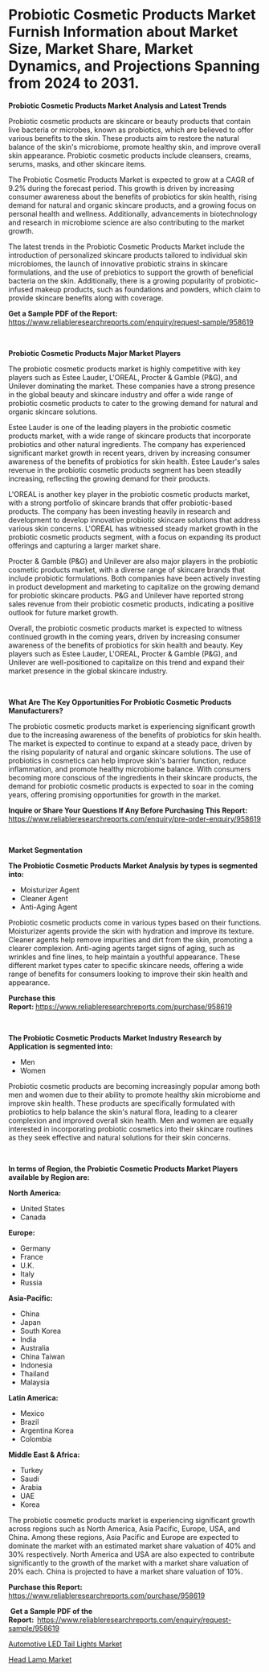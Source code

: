 <p><h1>Probiotic Cosmetic Products Market Furnish Information about Market Size, Market Share, Market Dynamics, and Projections Spanning from 2024 to 2031.</h1></p><p><strong>Probiotic Cosmetic Products Market Analysis and Latest Trends</strong></p>
<p><p>Probiotic cosmetic products are skincare or beauty products that contain live bacteria or microbes, known as probiotics, which are believed to offer various benefits to the skin. These products aim to restore the natural balance of the skin's microbiome, promote healthy skin, and improve overall skin appearance. Probiotic cosmetic products include cleansers, creams, serums, masks, and other skincare items.</p><p>The Probiotic Cosmetic Products Market is expected to grow at a CAGR of 9.2% during the forecast period. This growth is driven by increasing consumer awareness about the benefits of probiotics for skin health, rising demand for natural and organic skincare products, and a growing focus on personal health and wellness. Additionally, advancements in biotechnology and research in microbiome science are also contributing to the market growth.</p><p>The latest trends in the Probiotic Cosmetic Products Market include the introduction of personalized skincare products tailored to individual skin microbiomes, the launch of innovative probiotic strains in skincare formulations, and the use of prebiotics to support the growth of beneficial bacteria on the skin. Additionally, there is a growing popularity of probiotic-infused makeup products, such as foundations and powders, which claim to provide skincare benefits along with coverage.</p></p>
<p><strong>Get a Sample PDF of the Report:&nbsp;</strong> <a href="https://www.reliableresearchreports.com/enquiry/request-sample/958619">https://www.reliableresearchreports.com/enquiry/request-sample/958619</a></p>
<p>&nbsp;</p>
<p><strong>Probiotic Cosmetic Products Major Market Players</strong></p>
<p><p>The probiotic cosmetic products market is highly competitive with key players such as Estee Lauder, L'OREAL, Procter & Gamble (P&G), and Unilever dominating the market. These companies have a strong presence in the global beauty and skincare industry and offer a wide range of probiotic cosmetic products to cater to the growing demand for natural and organic skincare solutions.</p><p>Estee Lauder is one of the leading players in the probiotic cosmetic products market, with a wide range of skincare products that incorporate probiotics and other natural ingredients. The company has experienced significant market growth in recent years, driven by increasing consumer awareness of the benefits of probiotics for skin health. Estee Lauder's sales revenue in the probiotic cosmetic products segment has been steadily increasing, reflecting the growing demand for their products.</p><p>L'OREAL is another key player in the probiotic cosmetic products market, with a strong portfolio of skincare brands that offer probiotic-based products. The company has been investing heavily in research and development to develop innovative probiotic skincare solutions that address various skin concerns. L'OREAL has witnessed steady market growth in the probiotic cosmetic products segment, with a focus on expanding its product offerings and capturing a larger market share.</p><p>Procter & Gamble (P&G) and Unilever are also major players in the probiotic cosmetic products market, with a diverse range of skincare brands that include probiotic formulations. Both companies have been actively investing in product development and marketing to capitalize on the growing demand for probiotic skincare products. P&G and Unilever have reported strong sales revenue from their probiotic cosmetic products, indicating a positive outlook for future market growth.</p><p>Overall, the probiotic cosmetic products market is expected to witness continued growth in the coming years, driven by increasing consumer awareness of the benefits of probiotics for skin health and beauty. Key players such as Estee Lauder, L'OREAL, Procter & Gamble (P&G), and Unilever are well-positioned to capitalize on this trend and expand their market presence in the global skincare industry.</p></p>
<p>&nbsp;</p>
<p><strong>What Are The Key Opportunities For Probiotic Cosmetic Products Manufacturers?</strong></p>
<p><p>The probiotic cosmetic products market is experiencing significant growth due to the increasing awareness of the benefits of probiotics for skin health. The market is expected to continue to expand at a steady pace, driven by the rising popularity of natural and organic skincare solutions. The use of probiotics in cosmetics can help improve skin's barrier function, reduce inflammation, and promote healthy microbiome balance. With consumers becoming more conscious of the ingredients in their skincare products, the demand for probiotic cosmetic products is expected to soar in the coming years, offering promising opportunities for growth in the market.</p></p>
<p><strong>Inquire or Share Your Questions If Any Before Purchasing This Report:</strong> <a href="https://www.reliableresearchreports.com/enquiry/pre-order-enquiry/958619">https://www.reliableresearchreports.com/enquiry/pre-order-enquiry/958619</a></p>
<p>&nbsp;</p>
<p><strong>Market Segmentation</strong></p>
<p><strong>The Probiotic Cosmetic Products Market Analysis by types is segmented into:</strong></p>
<p><ul><li>Moisturizer Agent</li><li>Cleaner Agent</li><li>Anti-Aging Agent</li></ul></p>
<p><p>Probiotic cosmetic products come in various types based on their functions. Moisturizer agents provide the skin with hydration and improve its texture. Cleaner agents help remove impurities and dirt from the skin, promoting a clearer complexion. Anti-aging agents target signs of aging, such as wrinkles and fine lines, to help maintain a youthful appearance. These different market types cater to specific skincare needs, offering a wide range of benefits for consumers looking to improve their skin health and appearance.</p></p>
<p><strong>Purchase this Report:&nbsp;</strong><a href="https://www.reliableresearchreports.com/purchase/958619">https://www.reliableresearchreports.com/purchase/958619</a></p>
<p>&nbsp;</p>
<p><strong>The Probiotic Cosmetic Products Market Industry Research by Application is segmented into:</strong></p>
<p><ul><li>Men</li><li>Women</li></ul></p>
<p><p>Probiotic cosmetic products are becoming increasingly popular among both men and women due to their ability to promote healthy skin microbiome and improve skin health. These products are specifically formulated with probiotics to help balance the skin's natural flora, leading to a clearer complexion and improved overall skin health. Men and women are equally interested in incorporating probiotic cosmetics into their skincare routines as they seek effective and natural solutions for their skin concerns.</p></p>
<p>&nbsp;</p>
<p><strong>In terms of Region, the Probiotic Cosmetic Products Market Players available by Region are:</strong></p>
<p>
    <p> <strong> North America: </strong>
        <ul>
            <li>United States</li>
            <li>Canada</li>
        </ul>
        </p> 
    <p> <strong> Europe: </strong>
        <ul>
            <li>Germany</li>
            <li>France</li>
            <li>U.K.</li>
            <li>Italy</li>
            <li>Russia</li>
        </ul>
        </p> 
    <p> <strong> Asia-Pacific: </strong>
        <ul>
            <li>China</li>
            <li>Japan</li>
            <li>South Korea</li>
            <li>India</li>
            <li>Australia</li>
            <li>China Taiwan</li>
            <li>Indonesia</li>
            <li>Thailand</li>
            <li>Malaysia</li>
        </ul>
        </p> 
    <p> <strong> Latin America: </strong>
        <ul>
            <li>Mexico</li>
            <li>Brazil</li>
            <li>Argentina Korea</li>
            <li>Colombia</li>
        </ul>
        </p> 
    <p> <strong> Middle East & Africa: </strong>
        <ul>
            <li>Turkey</li>
            <li>Saudi</li>
            <li>Arabia</li>
            <li>UAE</li>
            <li>Korea</li>
        </ul>
    </p>
    </p>
<p><p>The probiotic cosmetic products market is experiencing significant growth across regions such as North America, Asia Pacific, Europe, USA, and China. Among these regions, Asia Pacific and Europe are expected to dominate the market with an estimated market share valuation of 40% and 30% respectively. North America and USA are also expected to contribute significantly to the growth of the market with a market share valuation of 20% each. China is projected to have a market share valuation of 10%.</p></p>
<p><strong>Purchase this Report: </strong><a href="https://www.reliableresearchreports.com/purchase/958619">https://www.reliableresearchreports.com/purchase/958619</a></p>
<p>&nbsp;<strong>Get a Sample PDF of the Report:&nbsp;&nbsp;</strong><a href="https://www.reliableresearchreports.com/enquiry/request-sample/958619">https://www.reliableresearchreports.com/enquiry/request-sample/958619</a></p>
<p><strong></strong></p>
<p><p><a href="https://acidic-farm-354.notion.site/Automotive-LED-Tail-Lights-Market-Size-and-Examines-its-Market-Scope-with-a-Primary-Focus-on-Growt-41823a5f5464452e86968b3eafb7e84c">Automotive LED Tail Lights Market</a></p><p><a href="https://github.com/nicholepatriciadoylenwnrjr0/Market-Research-Report-List-1/blob/main/head-lamp-market.md">Head Lamp Market</a></p></p>
